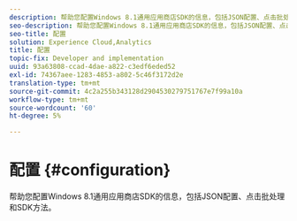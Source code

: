 ```yaml
---
description: 帮助您配置Windows 8.1通用应用商店SDK的信息，包括JSON配置、点击批处理和SDK方法。
seo-description: 帮助您配置Windows 8.1通用应用商店SDK的信息，包括JSON配置、点击批处理和SDK方法。
seo-title: 配置
solution: Experience Cloud,Analytics
title: 配置
topic-fix: Developer and implementation
uuid: 93a63808-ccad-4dae-a822-c3edf6eded52
exl-id: 74367aee-1283-4853-a802-5c46f3172d2e
translation-type: tm+mt
source-git-commit: 4c2a255b343128d2904530279751767e7f99a10a
workflow-type: tm+mt
source-wordcount: '60'
ht-degree: 5%

---
```


# 配置  {#configuration}

帮助您配置Windows 8.1通用应用商店SDK的信息，包括JSON配置、点击批处理和SDK方法。
